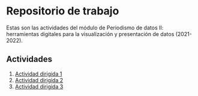 # Repositorio de trabajo 
Estas son las actividades del módulo de Periodismo de datos II: herramientas digitales para la visualización y presentación de datos (2021-2022).

## Actividades 

1. [Actividad dirigida 1](https://github.com/nebrijas/gcuevasbenitez-web/blob/main/ad1.md)
2. [Actividad dirigida 2](https://github.com/nebrijas/gcuevasbenitez-web/blob/main/ad2.md)
3. [Actividad dirigida 3](https://github.com/nebrijas/gcuevasbenitez-web/blob/main/adtres.ipynb)
